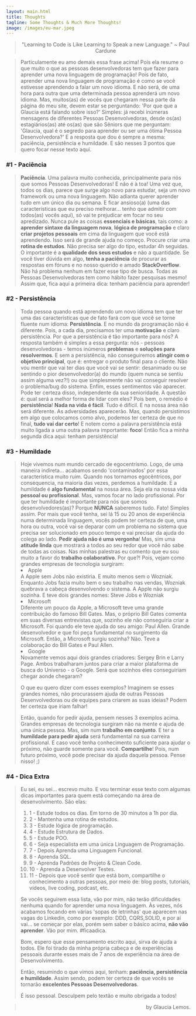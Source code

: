 ```yaml
---
layout: main.html
title: Thoughts
tagline: Some Thoughts & Much More Thoughts!
image: /images/eu-mar.jpeg
---
```


<blockquote style='text-align: center;' class="manifesto">"Learning to Code is Like Learning to Speak a new Language." ~ Paul Cardune</blockquote>

<blockquote class="manifesto">
  Particulamente eu amo demais essa frase acima! Pois ela resume o que muito o que as pessoas desenvolvedoras tem que fazer para aprender uma nova linguagem de programação!
  Pois de fato, aprender uma nova linguagem de programação é como se você estivesse aprendendo a falar um novo idioma. E não será, de uma hora para outra que uma determinada pessoa aprenderá um novo idioma.
  Mas, muitos(as) de vocês que chegaram nessa parte da página do meu site, devem estar se perguntando: 'Por que que a Glaucia está falando sobre isso?'
  Simples: já recebi inúmeras mensagens de diferentes Pessoas Desenvolvedoras, desde os(as) estagiários(as) até os(as) que são Sêniors que me perguntam: 'Glaucia, qual é o segredo para aprender ou ser uma ótima Pessoa Desenvolvedora?'
  E a resposta que dou é sempre a mesma: paciência, persistência e humildade. E são nesses 3 pontos que quero focar nesse texto aqui.
</blockquote>

### #1 - Paciência

<blockquote class="manifesto">
  <b>Paciência</b>. Uma palavra muito conhecida, principalmente para nós que somos Pessoas Desenvolvedoras! E não é à toa! Uma vez que, todos os dias, parece que surge algo novo para estudar, seja um novo framework ou uma nova linguagem. 
  Não adianta querer aprender tudo em um único dia ou semana. E ficar ansioso(a) (uma das características que eu preciso melhorar... tenho que admitir com todos(as) vocês aqui), só vai te prejudicar em focar no seu apredizado.
  Nunca pule as coisas <b>essenciais e básicas</b>, tais como: a <b>aprender sintaxe da linguagem nova</b>, <b>lógica de programação</b> e claro <b>criar projetos pessoais</b> em cima da linguagem que você está aprendendo. Isso será de grande ajuda no começo.
  Procure criar uma <b>rotina de estudos</b>. Não precisa ser algo do tipo, estudar 4h seguidas. O importante é a <b>qualidade dos seus estudos</b> e não a quantidade. Se você tiver dúvida em algo, <b>tenha a paciência</b> de procurar as respostas em fóruns e no nosso querido e amado <b>StackOverflow</b>. Não há problema nenhum em fazer esse tipo de busca. Todas as Pessoas Desenvolvedoras tem como hábito fazer pesquisas mesmo!
  Assim que, fica aqui a primeira dica: tenham paciência para aprender!
</blockquote>

### #2 - Persistência

<blockquote class="manifesto">
  Toda pessoa quando está aprendendo um novo idioma tem que ter uma das características que de fato fará com que você se torne fluente num idioma: <b>Persistência</b>.
  E no mundo da programação não é diferente. Pois, a cada dia, precisamos ter uma <b>motivação</b> e claro persistência.
  Por que a persistência é tão importante para nós? A resposta também é simples a essa pergunta: nós - pessoas desenvolvedoras - temos inúmeros <b>problemas</b> e <b>soluções para resolvermos</b>. E sem a persistência, não conseguiremos <b>atingir com o objetivo principal</b>, que é: entregar o produto final para o cliente.
  Não vou mentir que vai ter dias que você vai se sentir: desanimado ou se sentindo o pior desenvolvedor(a) do mundo (quem nunca se sentiu assim alguma vez?!) ou que simplesmente não vai conseguir resolver o problema/bug do sistema. Enfim, esses sentimentos vão aparecer. Pode ter certeza disso, independente da sua senioridade. A questão é: qual será a melhor forma de lidar com eles? Pois bem, o remédio é <b>persistência</b>!
  <b>Nada na vida é fácil</b>. Tudo é difícil. E na nossa área não será diferente. As adversidades aparecerão. Mas, quando persistimos em algo que colocamos como alvo, podemos ter certeza de que no final, <b>tudo vai dar certo</b>! E notem como a palavra persistência está muito ligada a uma outra palavra importante: <b>foco</b>! Então fica a minha segunda dica aqui: tenham persistência!
</blockquote>

### #3 - Humildade

<blockquote class="manifesto">
  Hoje vivemos num mundo cercado de egocentrismo. Logo, de uma maneira indireta... acabamos sendo 'contaminados' por essa característica muito ruim. Quando nos tornamos egocêntricos, por consequencia, na maioria das vezes, perdemos a humildade. E a humildade é <b>algo fundamental</b> na nossa área. Seja ela na nossa vida <b>pessoal ou profissional</b>. Mas, vamos focar no lado profissional. Por que ter humildade é importante para nós que somos desenvolvedores(as)?
  Porque <b>NUNCA</b> saberemos tudo. Fato! Simples assim. Por mais que você tenha, sei lá 15 ou 20 anos de experiência numa determinada linguagem, vocês podem ter certeza de que, uma hora ou outra, você vai se deparar com um problema no sistema que precisa ser solucionado em pouco tempo e vai precisar da ajuda do colega ao lado.
  <b>Pedir ajuda não é uma vergonha</b>! Mas, sim uma <b>atitude linda</b> que mostrará a todos ao seu redor que você não sabe de todas as coisas.
  Nas minhas palestras eu comento que eu sou muito a favor do <b>trabalho colaborativo</b>. Por que?! Pois, vejam como grandes empresas de tecnologia surgiram:

  <li>Apple</li>
  A Apple sem Jobs não existiria. E muito menos sem o Wozniak. Enquanto Jobs fazia muito bem o seu trabalho nas vendas, Wozniak quebrava a cabeça desenvolvendo o sistema. A Apple não surgiu sozinha. E teve dois grandes nomes: Steve Jobs e Wozniak

  <li>Microsoft</li> 
  Diferente um pouco da Apple, a Microsoft teve uma grande contribuição do famoso Bill Gates. Mas, o próprio Bill Gates comenta em suas diversas entrevistas que, sozinho ele não conseguiria criar a Microsoft. Foi quando ele teve ajuda do seu amigo: Paul Allen. Grande desenvolvedor e que foi peça fundamental no surgimento da Microsoft. Então, a Microsoft surgiu sozinha? Não. Teve a colaboração do Bill Gates e Paul Allen.

  <li>Google</li>
  Novamente vemos aqui dois grandes criadores: Sergey Brin e Larry Page. Ambos trabalharam juntos para criar a maior plataforma de busca do Universo - o Google. Será que sozinhos eles conseguiriam chegar aonde chegaram?

  O que eu quero dizer com esses exemplos? Imaginem se esses grandes nomes, não procurassem ajuda de outras Pessoas Desenvolvedoras ou de equipes para criarem as suas ideias? Podem ter certeza que iriam falhar!

  Então, quando for pedir ajuda, pensem nesses 3 exemplos acima. Grandes empresas de tecnologia surgiram não na mente e ajuda de uma única pessoa. Mas, sim num <b>trabalho em conjunto</b>. E ter a <b>humildade para pedir ajuda</b> será fundamental na sua carreira profissional. E caso você tenha conhecimento suficiente para ajudar o próximo, não guarde somente para você. <b>Compartilhe</b>! Pois, num futuro próximo, você pode precisar da ajuda daquela pessoa. Pense nisso! ;)
</blockquote>

### #4 - Dica Extra
<blockquote class="manifesto">
  Eu sei, eu sei... escrevo muito. E vou terminar esse texto com algumas dicas importantes para quem está começando na área de desenvolvimento. São elas:

  <ol>
    <li>1 - Estude todos os dias. Em torno de 30 minutos a 1h por dia.</li>
    <li>2 - Mantenha uma rotina de estudos.</li>
    <li>3 - Estude lógica de programação.</li>
    <li>4 - Estude Estrutura de Dados.</li>
    <li>5 - Estude POO.</li>
    <li>6 - Seja especialista em uma única Linguagem de Programação.</li>
    <li>7 - Depois Aprenda uma Linguagem Funcional.</li>
    <li>8 - Aprenda SQL.</li>
    <li>9 - Aprenda Padrões de Projeto & Clean Code.</li>
    <li>10 - Aprenda a Desenvolver Testes.</li>
    <li>11 - Depois que você sentir que está bom, compartilhe o conhecimento a outras pessoas, por meio de: blog posts, tutoriais, vídeos, live coding, podcast, etc.</li>
  </ol>

  Se vocês seguirem essa lista, vão por mim, não terão dificuldades nenhuma quando for aprender uma nova linguagem. Às vezes, nós acabamos focando em várias 'sopas de letrinhas' que aparecem nas vagas do Linkedin, como por exemplo: DDD, CQRS,SOLID, e por aí vai... se começar por elas, porém sem saber o básico acima, <b>não vão aprender</b>. Vão por mim. #ficaadica.

  Bom, espero que esse pensamento escrito aqui, sirva de ajuda a todos. Ele foi tirado da minha própria cabeça e de experiências pessoais durante esses mais de 7 anos de experiência na área de Desenvolvimento. 
  
  Então, resumindo o que vimos aqui, tenham: <b>paciência, persistência e humildade</b>. Assim sendo, podem ter certeza de que vocês se tornarão <b>excelentes Pessoas Desenvolvedoras</b>.

  É isso pessoal. Desculpem pelo textão e muito obrigada a todos!
</blockquote>

<blockquote style='text-align: right;' class="manifesto"> by Glaucia Lemos.</blockquote>
